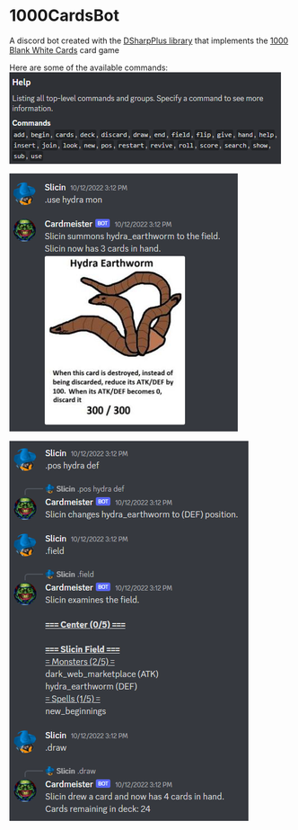 # 1000CardsBot
A discord bot created with the [DSharpPlus library](https://github.com/DSharpPlus/DSharpPlus) that implements the [1000 Blank White Cards](https://en.wikipedia.org/wiki/1000_Blank_White_Cards) card game

Here are some of the available commands:
![alt text](https://github.com/slicin/1000CardsBot/blob/master/screenshot0.png "Viewing the command help")


![alt text](https://github.com/slicin/1000CardsBot/blob/master/screenshot1.png "Summoning a monster to the field")

![alt text](https://github.com/slicin/1000CardsBot/blob/master/screenshot2.png "Interacting with the field")
